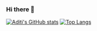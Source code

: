 ### Hi there 👋

<!--
**aditi1403/aditi1403** is a ✨ _special_ ✨ repository because its `README.md` (this file) appears on your GitHub profile.

Here are some ideas to get you started:

- 🔭 I’m currently working on ...
- 🌱 I’m currently learning ...
- 👯 I’m looking to collaborate on ...
- 🤔 I’m looking for help with ...
- 💬 Ask me about ...
- 📫 How to reach me: ...
- 😄 Pronouns: ...
- ⚡ Fun fact: ...
-->
[![Aditi's GitHub stats](https://github-readme-stats.vercel.app/api?username=aditi1403)](https://github.com/aditi1403/github-readme-stats)
[![Top Langs](https://github-readme-stats.vercel.app/api/top-langs/?username=aditi1403&layout=compact)](https://github.com/aditi1403/github-readme-stats)

